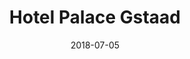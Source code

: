 ---
title:          "Hotel Palace Gstaad"
date:           "2018-07-05"
draft:          false
robotsExclude:  true
---
